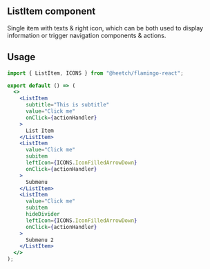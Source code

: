 ## ListItem component

Single item with texts & right icon, which can be both used to display information or trigger navigation components & actions.

## Usage

```jsx
import { ListItem, ICONS } from "@heetch/flamingo-react";

export default () => (
  <>
    <ListItem
      subtitle="This is subtitle"
      value="Click me"
      onClick={actionHandler}
    >
      List Item
    </ListItem>
    <ListItem
      value="Click me"
      subitem
      leftIcon={ICONS.IconFilledArrowDown}
      onClick={actionHandler}
    >
      Submenu
    </ListItem>
    <ListItem
      value="Click me"
      subitem
      hideDivider
      leftIcon={ICONS.IconFilledArrowDown}
      onClick={actionHandler}
    >
      Submenu 2
    </ListItem>
  </>
);
```
